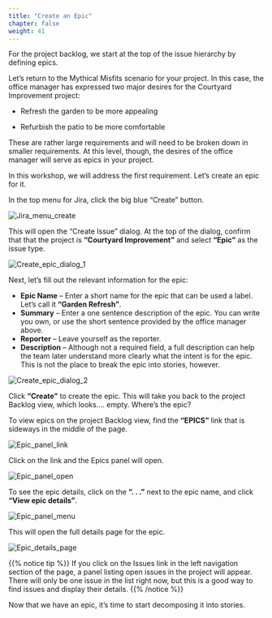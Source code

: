 ```yaml
---
title: "Create an Epic"
chapter: false
weight: 41
---
```


For the project backlog, we start at the top of the issue hierarchy by defining epics.

Let’s return to the Mythical Misfits scenario for your project.  In this case, the office manager has expressed two major desires for the Courtyard Improvement project:

- Refresh the garden to be more appealing

- Refurbish the patio to be more comfortable

These are rather large requirements and will need to be broken down in smaller requirements.  At this level, though, the desires of the office manager will serve as epics in your project.  

In this workshop, we will address the first requirement.  Let’s create an epic for it.  

In the top menu for Jira, click the big blue “Create” button.  

![Jira_menu_create](/images/40_Epics_Stories_And_Tasks/Jira_menu_create.png)

This will open the “Create Issue” dialog.  At the top of the dialog, confirm that that the project is **“Courtyard Improvement”** and select **“Epic”** as the issue type.  

![Create_epic_dialog_1](/images/40_Epics_Stories_And_Tasks/Create_epic_dialog_1.png)

Next, let’s fill out the relevant information for the epic:

- **Epic Name** – Enter a short name for the epic that can be used a label.  Let’s call it **“Garden Refresh”**.
- **Summary** – Enter a one sentence description of the epic.   You can write you own, or use the short sentence provided by the office manager above.  
- **Reporter** – Leave yourself as the reporter.  
- **Description** – Although not a required field, a full description can help the team later understand more clearly what the intent is for the epic.  This is not the place to break the epic into stories, however.  

![Create_epic_dialog_2](/images/40_Epics_Stories_And_Tasks/Create_epic_dialog_2.png)

Click **“Create”** to create the epic.  This will take you back to the project Backlog view, which looks…. empty.  Where’s the epic?

To view epics on the project Backlog view, find the **“EPICS”** link that is sideways in the middle of the page.  

![Epic_panel_link](/images/40_Epics_Stories_And_Tasks/Epic_panel_link.png)

Click on the link and the Epics panel will open.  

![Epic_panel_open](/images/40_Epics_Stories_And_Tasks/Epic_panel_open.png)

To see the epic details, click on the **“. . .”** next to the epic name, and click **“View epic details”**.

![Epic_panel_menu](/images/40_Epics_Stories_And_Tasks/Epic_panel_menu.png)

This will open the full details page for the epic.  

![Epic_details_page](/images/40_Epics_Stories_And_Tasks/Epic_details_page.png)

{{% notice tip %}}
If you click on the Issues link in the left navigation section of the page, a panel listing open issues in the project will appear.  There will only be one issue in the list right now, but this is a good way to find issues and display their details.
{{% /notice %}}  

Now that we have an epic, it’s time to start decomposing it into stories.
